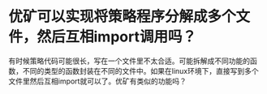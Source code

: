 # 优矿可以实现将策略程序分解成多个文件，然后互相import调用吗？

有时候策略代码可能很长，写在一个文件里不太合适。可能拆解成不同功能的函数，不同的类型的函数封装在不同的文件中。如果在linux环境下，直接写到多个文件里然后互相import就可以了。优矿有类似的功能吗？